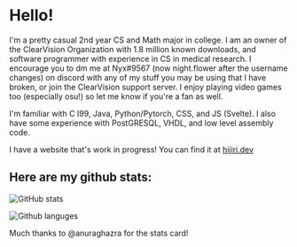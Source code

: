 # Hello!

I'm a pretty casual 2nd year CS and Math major in college. I am an owner of the ClearVision Organization with 1.8 million known downloads, and software programmer with experience in CS in medical research. I encourage you to dm me at Nyx#9567 (now night.flower after the username changes) on discord with any of my stuff you may be using that I have broken, or join the ClearVision support server. I enjoy playing video games too (especially osu!) so let me know if you're a fan as well. 

I'm familiar with C I99, Java, Python/Pytorch, CSS, and JS (Svelte). I also have some experience with PostGRESQL, VHDL, and low level assembly code.

I have a website that's work in progress! You can find it at [hijiri.dev](https://www.hijiri.dev)

## Here are my github stats: 
![GitHub stats](https://github-readme-stats.vercel.app/api?username=NyxIsBad&include_all_commits=true&show_icons=true&number_format=long&theme=radical)

![Github languges](https://github-readme-stats.vercel.app/api/top-langs/?username=NyxIsBad&langs_count=5&theme=radical)

Much thanks to @anuraghazra for the stats card!

